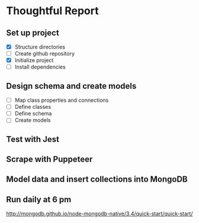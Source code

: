 # Thoughtful Report

## Set up project

- [x] Structure directories
- [ ] Create github repository
- [x] Initialize project
- [ ] Install dependencies

## Design schema and create models

- [ ] Map class properties and connections
- [ ] Define classes
- [ ] Define schema
- [ ] Create models

## Test with Jest

## Scrape with Puppeteer

## Model data and insert collections into MongoDB

## Run daily at 6 pm

<http://mongodb.github.io/node-mongodb-native/3.4/quick-start/quick-start/>
